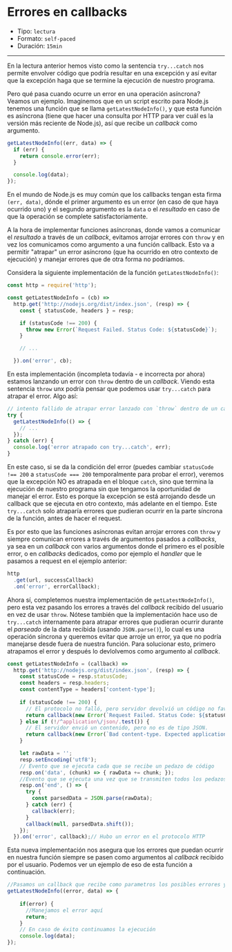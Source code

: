 # Errores en callbacks

* Tipo: `lectura`
* Formato: `self-paced`
* Duración: `15min`

***

En la lectura anterior hemos visto como la sentencia `try...catch` nos permite
envolver código que podría resultar en una excepción y así evitar que la
excepción haga que se termine la ejecución de nuestro programa.

Pero qué pasa cuando ocurre un error en una operación asíncrona? Veamos un
ejemplo. Imaginemos que en un script escrito para Node.js tenemos una función
que se llama `getLatestNodeInfo()`, y que esta función es asíncrona (tiene que
hacer una consulta por HTTP para ver cuál es la versión más reciente de
Node.js), así que recibe un _callback_ como argumento.

```js
getLatestNodeInfo((err, data) => {
  if (err) {
    return console.error(err);
  }

  console.log(data);
});
```

En el mundo de Node.js es muy común que los callbacks tengan esta firma
`(err, data)`, dónde el primer argumento es un error (en caso de que haya
ocurrido uno) y el segundo argumento es la `data` o el _resultado_ en caso de
que la operación se complete satisfactoriamente.

A la hora de implementar funciones asíncronas, donde vamos a comunicar el
_resultado_ a través de un _callback_, evitamos arrojar errores con `throw` y en
vez los comunicamos como argumento a una función callback. Esto va a permitir
"atrapar" un error asíncrono (que ha ocurrido en otro contexto de ejecución) y
manejar errores que de otra forma no podríamos.

Considera la siguiente implementación de la función `getLatestNodeInfo()`:

```js
const http = require('http');

const getLatestNodeInfo = (cb) =>
  http.get('http://nodejs.org/dist/index.json', (resp) => {
    const { statusCode, headers } = resp;

    if (statusCode !== 200) {
      throw new Error(`Request Failed. Status Code: ${statusCode}`);
    }

    // ...

  }).on('error', cb);
```

En esta implementación (incompleta todavía - e incorrecta por ahora) estamos
lanzando un error con `throw` dentro de un _callback_. Viendo esta sentencia
`throw` unx podría pensar que podemos usar `try...catch` para atrapar el error.
Algo así:

```js
// intento fallido de atrapar error lanzado con `throw` dentro de un callback
try {
  getLatestNodeInfo(() => {
    // ...
  });
} catch (err) {
  console.log('error atrapado con try...catch', err);
}
```

En este caso, si se da la condición del error (puedes cambiar
`statusCode !== 200` a `statusCode === 200` temporalmente para probar el error),
veremos que la excepción NO es atrapada en el bloque `catch`, sino que termina
la ejecución de nuestro programa sin que tengamos la oportunidad de manejar el
error. Esto es porque la excepción se está arrojando desde un callback que se
ejecuta en otro contexto, más adelante en el tiempo. Este `try...catch` solo
atraparía errores que pudieran ocurrir en la parte síncrona de la función, antes
de hacer el request.

Es por esto que las funciones asíncronas evitan arrojar errores con `throw` y
siempre comunican errores a través de argumentos pasados a _callbacks_, ya sea
en un _callback_ con varios argumentos donde el primero es el posible error, o
en _callbacks_ dedicados, como por ejemplo el _handler_ que le pasamos a request
en el ejemplo anterior:

```js
http
  .get(url, successCallback)
  .on('error', errorCallback);
```

Ahora sí, completemos nuestra implementación de `getLatestNodeInfo()`, pero esta
vez pasando los errores a través del _callback_ recibido del usuario en vez de
usar `throw`. Nótese también que la implementación hace uso de `try...catch`
internamente para atrapar errores que pudieran ocurrir durante el _parseado_ de
la data recibida (usando `JSON.parse()`), lo cual es una operación síncrona y
queremos evitar que arroje un error, ya que no podría manejarse desde fuera de
nuestra función. Para solucionar esto, primero atrapamos el error y después lo
devlolvemos como argumento al _callback_.

```js
const getLatestNodeInfo = (callback) =>
  http.get('http://nodejs.org/dist/index.json', (resp) => {
    const statusCode = resp.statusCode;
    const headers = resp.headers;
    const contentType = headers['content-type'];
    
    if (statusCode !== 200) {
      // El protocolo no falló, pero servidor devolvió un código no favorable.
      return callback(new Error(`Request Failed. Status Code: ${statusCode}`));
    } else if (!/^application\/json/.test()) {
      // El servidor envió un contenido, pero no es de tipo JSON.
      return callback(new Error(`Bad content-type. Expected application/json but got ${contentType}`));
    }

    let rawData = '';
    resp.setEncoding('utf8');
    // Evento que se ejecuta cada que se recibe un pedazo de código
    resp.on('data', (chunk) => { rawData += chunk; });
    //Evento que se ejecuta una vez que se transmiten todos los pedazos de código
    resp.on('end', () => {
      try {
        const parsedData = JSON.parse(rawData);
      } catch (err) {
        callback(err);
      }
      callback(null, parsedData.shift());
    });
  }).on('error', callback);// Hubo un error en el protocolo HTTP
```

Esta nueva implementación nos asegura que los errores que puedan ocurrir en
nuestra función siempre se pasen como argumentos al _callback_ recibido por el
usuario. Podemos ver un ejemplo de eso de esta función a continuación.

```js
//Pasamos un callback que recibe como parametros los posibles errores y la data.
getLatestNodeInfo((error, data) => {
    
    if(error) {
      //Manejamos el error aquí
      return;
    }
    // En caso de éxito continuamos la ejecución
    console.log(data);
});
```

